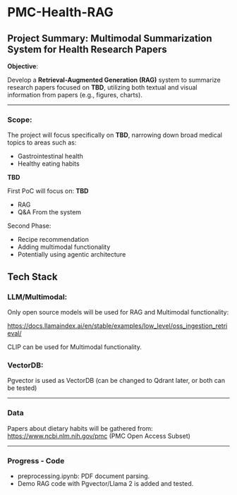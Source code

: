 # PMC-Health-RAG

## Project Summary: Multimodal Summarization System for Health Research Papers

**Objective**:

Develop a **Retrieval-Augmented Generation (RAG)** system to summarize research papers focused on **TBD**, utilizing both textual and visual information from papers (e.g., figures, charts).

---

### Scope:

The project will focus specifically on **TBD**, narrowing down broad medical topics to areas such as:

- Gastrointestinal health
- Healthy eating habits

**TBD**

First PoC will focus on: **TBD**

- RAG
- Q&A From the system

Second Phase:

- Recipe recommendation
- Adding multimodal functionality
- Potentially using agentic architecture

## Tech Stack

### LLM/Multimodal:

Only open source models will be used for RAG and Multimodal functionality:

https://docs.llamaindex.ai/en/stable/examples/low_level/oss_ingestion_retrieval/

CLIP can be used for Multimodal functionality.

### VectorDB:

Pgvector is used as VectorDB (can be changed to Qdrant later, or both can be tested)

---

### Data

Papers about dietary habits will be gathered from: https://www.ncbi.nlm.nih.gov/pmc (PMC Open Access Subset)

---

### Progress - Code

- preprocessing.ipynb: PDF document parsing.
- Demo RAG code with Pgvector/Llama 2 is added and tested.
